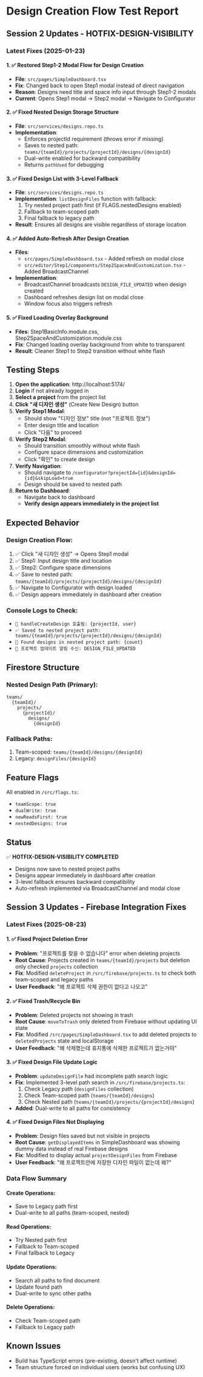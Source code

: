 # Design Creation Flow Test Report

## Session 2 Updates - HOTFIX-DESIGN-VISIBILITY

### Latest Fixes (2025-01-23)

#### 1. ✅ Restored Step1-2 Modal Flow for Design Creation
- **File**: `src/pages/SimpleDashboard.tsx`
- **Fix**: Changed back to open Step1 modal instead of direct navigation
- **Reason**: Designs need title and space info input through Step1-2 modals
- **Current**: Opens Step1 modal → Step2 modal → Navigate to Configurator

#### 2. ✅ Fixed Nested Design Storage Structure
- **File**: `src/services/designs.repo.ts`
- **Implementation**: 
  - Enforces projectId requirement (throws error if missing)
  - Saves to nested path: `teams/{teamId}/projects/{projectId}/designs/{designId}`
  - Dual-write enabled for backward compatibility
  - Returns `pathUsed` for debugging

#### 3. ✅ Fixed Design List with 3-Level Fallback
- **File**: `src/services/designs.repo.ts`
- **Implementation**: `listDesignFiles` function with fallback:
  1. Try nested project path first (if FLAGS.nestedDesigns enabled)
  2. Fallback to team-scoped path
  3. Final fallback to legacy path
- **Result**: Ensures all designs are visible regardless of storage location

#### 4. ✅ Added Auto-Refresh After Design Creation
- **Files**: 
  - `src/pages/SimpleDashboard.tsx` - Added refresh on modal close
  - `src/editor/Step1/components/Step2SpaceAndCustomization.tsx` - Added BroadcastChannel
- **Implementation**:
  - BroadcastChannel broadcasts `DESIGN_FILE_UPDATED` when design created
  - Dashboard refreshes design list on modal close
  - Window focus also triggers refresh

#### 5. ✅ Fixed Loading Overlay Background
- **Files**: Step1BasicInfo.module.css, Step2SpaceAndCustomization.module.css
- **Fix**: Changed loading overlay background from white to transparent
- **Result**: Cleaner Step1 to Step2 transition without white flash

## Testing Steps

1. **Open the application**: http://localhost:5174/
2. **Login** if not already logged in
3. **Select a project** from the project list
4. **Click "새 디자인 생성"** (Create New Design) button
5. **Verify Step1 Modal**:
   - Should show "디자인 정보" title (not "프로젝트 정보")
   - Enter design title and location
   - Click "다음" to proceed
6. **Verify Step2 Modal**:
   - Should transition smoothly without white flash
   - Configure space dimensions and customization
   - Click "확인" to create design
7. **Verify Navigation**:
   - Should navigate to `/configurator?projectId={id}&designId={id}&skipLoad=true`
   - Design should be saved to nested path
8. **Return to Dashboard**:
   - Navigate back to dashboard
   - **Verify design appears immediately in the project list**

## Expected Behavior

### Design Creation Flow:
1. ✅ Click "새 디자인 생성" → Opens Step1 modal
2. ✅ Step1: Input design title and location
3. ✅ Step2: Configure space dimensions
4. ✅ Save to nested path: `teams/{teamId}/projects/{projectId}/designs/{designId}`
5. ✅ Navigate to Configurator with design loaded
6. ✅ Design appears immediately in dashboard after creation

### Console Logs to Check:
- `🚀 handleCreateDesign 호출됨: {projectId, user}`
- `✅ Saved to nested project path: teams/{teamId}/projects/{projectId}/designs/{designId}`
- `🎨 Found designs in nested project path: {count}`
- `📡 프로젝트 업데이트 알림 수신: DESIGN_FILE_UPDATED`

## Firestore Structure

### Nested Design Path (Primary):
```
teams/
  {teamId}/
    projects/
      {projectId}/
        designs/
          {designId}
```

### Fallback Paths:
1. Team-scoped: `teams/{teamId}/designs/{designId}`
2. Legacy: `designFiles/{designId}`

## Feature Flags

All enabled in `/src/flags.ts`:
- `teamScope: true`
- `dualWrite: true` 
- `newReadsFirst: true`
- `nestedDesigns: true`

## Status

✅ **HOTFIX-DESIGN-VISIBILITY COMPLETED**
- Designs now save to nested project paths
- Designs appear immediately in dashboard after creation
- 3-level fallback ensures backward compatibility
- Auto-refresh implemented via BroadcastChannel and modal close

## Session 3 Updates - Firebase Integration Fixes

### Latest Fixes (2025-08-23)

#### 1. ✅ Fixed Project Deletion Error
- **Problem**: "프로젝트를 찾을 수 없습니다" error when deleting projects
- **Root Cause**: Projects created in `teams/{teamId}/projects` but deletion only checked `projects` collection
- **Fix**: Modified `deleteProject` in `/src/firebase/projects.ts` to check both team-scoped and legacy paths
- **User Feedback**: "왜 프로젝트 삭제 권한이 없다고 나오고"

#### 2. ✅ Fixed Trash/Recycle Bin
- **Problem**: Deleted projects not showing in trash
- **Root Cause**: `moveToTrash` only deleted from Firebase without updating UI state
- **Fix**: Modified `/src/pages/SimpleDashboard.tsx` to add deleted projects to `deletedProjects` state and localStorage
- **User Feedback**: "왜 삭제했는데 휴지통에 삭제한 프로젝트가 없는거야"

#### 3. ✅ Fixed Design File Update Logic
- **Problem**: `updateDesignFile` had incomplete path search logic
- **Fix**: Implemented 3-level path search in `/src/firebase/projects.ts`:
  1. Check Legacy path (`designFiles` collection)
  2. Check Team-scoped path (`teams/{teamId}/designs`)
  3. Check Nested path (`teams/{teamId}/projects/{projectId}/designs`)
- **Added**: Dual-write to all paths for consistency

#### 4. ✅ Fixed Design Files Not Displaying
- **Problem**: Design files saved but not visible in projects
- **Root Cause**: `getDisplayedItems` in SimpleDashboard was showing dummy data instead of real Firebase designs
- **Fix**: Modified to display actual `projectDesignFiles` from Firebase
- **User Feedback**: "왜 프로젝트안에 저장한 디자인 파일이 없는데 왜?"

### Data Flow Summary

#### Create Operations:
- Save to Legacy path first
- Dual-write to all paths (team-scoped, nested)

#### Read Operations:
- Try Nested path first
- Fallback to Team-scoped
- Final fallback to Legacy

#### Update Operations:
- Search all paths to find document
- Update found path
- Dual-write to sync other paths

#### Delete Operations:
- Check Team-scoped path
- Fallback to Legacy path

## Known Issues

- Build has TypeScript errors (pre-existing, doesn't affect runtime)
- Team structure forced on individual users (works but confusing UX)
